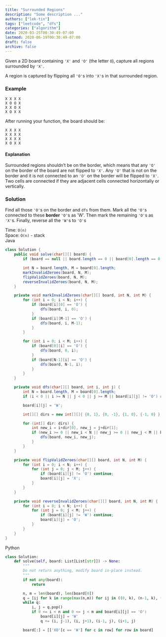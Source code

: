 ```yaml
---
title: "Surrounded Regions"
description: "Some description ..."
authors: ["lek-tin"]
tags: ["leetcode", "dfs"]
categories: ["algorithm"]
date: 2020-03-25T00:30:49-07:00
lastmod: 2020-06-19T00:30:49-07:00
draft: false
archive: false
---
```


Given a 2D board containing `'X'` and `'O'` (the letter `O`), capture all regions surrounded by `'X'`.  

A region is captured by flipping all `'O'`s into `'X'`s in that surrounded region.  

### Example

```
X X X X
X O O X
X X O X
X O X X
```
After running your function, the board should be:
```
X X X X
X X X X
X X X X
X O X X
```

#### Explanation

Surrounded regions shouldn’t be on the border, which means that any `'O'` on the border of the board are not flipped to `'X'`. Any `'O'` that is not on the border and it is not connected to an `'O'` on the border will be flipped to `'X'`. Two cells are connected if they are adjacent cells connected horizontally or vertically.

### Solution

Find all those `'O'`s on the border and `dfs` from them. Mark all the `'O'`s connected to these **border** `'O'`s as 'W'. Then mark the remaining `'O'`s as `'X'`s. Finally, reverse all the `'W'`s to `'O'`s  

Time: `O(n)`  
Space: `O(n)` - stack  
Java
```java
class Solution {
    public void solve(char[][] board) {
        if (board == null || board.length == 0 || board[0].length == 0) return;

        int N = board.length, M = board[0].length;
        markInvalidZeroes(board, N, M);
        flipValidZeroes(board, N, M);
        reverseInvalidZeroes(board, N, M);
    }

    private void markInvalidZeroes(char[][] board, int N, int M) {
        for (int i = 0; i < N; i++) {
            if (board[i][0] == 'O') {
                dfs(board, i, 0);
            }
            if (board[i][M-1] == 'O') {
                dfs(board, i, M-1);
            }
        }

        for (int i = 0; i < M; i++) {
            if (board[0][i] == 'O') {
                dfs(board, 0, i);
            }
            if (board[N-1][i] == 'O') {
                dfs(board, N-1, i);
            }
        }
    }

    private void dfs(char[][] board, int i, int j) {
        int N = board.length, M = board[0].length;
        if (i < 0 || i >= N || j < 0 || j >= M || board[i][j] != 'O') return;

        board[i][j] = 'W';

        int[][] dirs = new int[][]{ {0, 1}, {0, -1}, {1, 0}, {-1, 0} };

        for (int[] dir: dirs) {
            int new_i = i+dir[0], new_j = j+dir[1];
            if (new_i >= 0 || new_i < N || new_j >= 0 || new_j < M || board[i][j] == 'O') {
                dfs(board, new_i, new_j);
            }
        }
    }

    private void flipValidZeroes(char[][] board, int N, int M) {
        for (int i = 0; i < N; i++) {
            for (int j = 0; j < M; j++) {
                if (board[i][j] != 'O') continue;
                board[i][j] = 'X';
            }
        }
    }

    private void reverseInvalidZeroes(char[][] board, int N, int M) {
        for (int i = 0; i < N; i++) {
            for (int j = 0; j < M; j++) {
                if (board[i][j] != 'W') continue;
                board[i][j] = 'O';
            }
        }
    }
}
```

Python
```python
class Solution:
    def solve(self, board: List[List[str]]) -> None:
        """
        Do not return anything, modify board in-place instead.
        """
        if not any(board):
            return

        n, m = len(board), len(board[0])
        q = [ij for k in range(max(n,m)) for ij in ((0, k), (n-1, k), (k, 0), (k, m-1))]
        while q:
            i, j = q.pop()
            if 0 <= i < n and 0 <= j < m and board[i][j] == 'O':
                board[i][j] = 'W'
                q += (i, j-1), (i, j+1), (i-1, j), (i+1, j)

        board[:] = [['XO'[c == 'W'] for c in row] for row in board]
```
